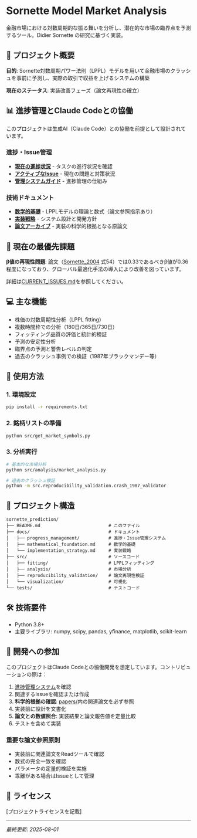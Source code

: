 # Sornette Model Market Analysis

金融市場における対数周期的な振る舞いを分析し、潜在的な市場の臨界点を予測するツール。Didier Sornette の研究に基づく実装。

## 🚀 プロジェクト概要

**目的**: Sornette対数周期パワー法則（LPPL）モデルを用いて金融市場のクラッシュを事前に予測し、実際の取引で収益を上げるシステムの構築

**現在のステータス**: 実装改善フェーズ（論文再現性の確立）

## 📊 進捗管理とClaude Codeとの協働

このプロジェクトは生成AI（Claude Code）との協働を前提として設計されています。

### 進捗・Issue管理
- **[現在の進捗状況](./docs/progress_management/CURRENT_PROGRESS.md)** - タスクの進行状況を確認
- **[アクティブなIssue](./docs/progress_management/CURRENT_ISSUES.md)** - 現在の問題と対策状況
- **[管理システムガイド](./docs/progress_management/README.md)** - 進捗管理の仕組み

### 技術ドキュメント
- **[数学的基礎](./docs/mathematical_foundation.md)** - LPPLモデルの理論と数式（論文参照指示あり）
- **[実装戦略](./docs/implementation_strategy.md)** - システム設計と開発方針
- **[論文アーカイブ](./papers/)** - 実装の科学的根拠となる原論文

## 🎯 現在の最優先課題

**β値の再現性問題**: 論文（[Sornette_2004](./papers/sornette_2004_0301543v1_Critical_Market_Crashes__Anti-Buble.pdf) 式54）では0.33であるべきβ値が0.36程度になっており、グローバル最適化手法の導入により改善を図っています。

詳細は[CURRENT_ISSUES.md](./docs/progress_management/CURRENT_ISSUES.md)を参照してください。

## 💻 主な機能

- 株価の対数周期性分析（LPPL fitting）
- 複数時間枠での分析（180日/365日/730日）
- フィッティング品質の評価と統計的検証
- 予測の安定性分析
- 臨界点の予測と警告レベルの判定
- 過去のクラッシュ事例での検証（1987年ブラックマンデー等）

## 🔧 使用方法

### 1. 環境設定
```bash
pip install -r requirements.txt
```

### 2. 銘柄リストの準備
```bash
python src/get_market_symbols.py
```

### 3. 分析実行
```bash
# 基本的な市場分析
python src/analysis/market_analysis.py

# 過去のクラッシュ検証
python -m src.reproducibility_validation.crash_1987_validator
```

## 📁 プロジェクト構造

```
sornette_prediction/
├── README.md                          # このファイル
├── docs/                              # ドキュメント
│   ├── progress_management/           # 進捗・Issue管理システム
│   ├── mathematical_foundation.md     # 数学的基礎
│   └── implementation_strategy.md     # 実装戦略
├── src/                               # ソースコード
│   ├── fitting/                       # LPPLフィッティング
│   ├── analysis/                      # 市場分析
│   ├── reproducibility_validation/    # 論文再現性検証
│   └── visualization/                 # 可視化
└── tests/                             # テストコード
```

## 🛠️ 技術要件

- Python 3.8+
- 主要ライブラリ: numpy, scipy, pandas, yfinance, matplotlib, scikit-learn

## 🤝 開発への参加

このプロジェクトはClaude Codeとの協働開発を想定しています。コントリビューションの際は：

1. [進捗管理システム](./docs/progress_management/)を確認
2. 関連するIssueを確認または作成
3. **科学的根拠の確認**: [papers/](./papers/)内の関連論文を必ず参照
4. 実装前に設計を文書化
5. **論文との数値照合**: 実装結果と論文報告値を定量比較
6. テストを含めて実装

### 重要な論文参照原則
- 実装前に関連論文をReadツールで確認
- 数式の完全一致を確認
- パラメータの定量的検証を実施
- 乖離がある場合はIssueとして管理

## 📝 ライセンス

[プロジェクトライセンスを記載]

---

*最終更新: 2025-08-01*
